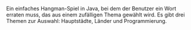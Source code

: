 Ein einfaches Hangman-Spiel in Java, bei dem der Benutzer ein Wort erraten muss, das aus einem zufälligen Thema gewählt wird. Es gibt drei Themen zur Auswahl: Hauptstädte, Länder und Programmierung.
